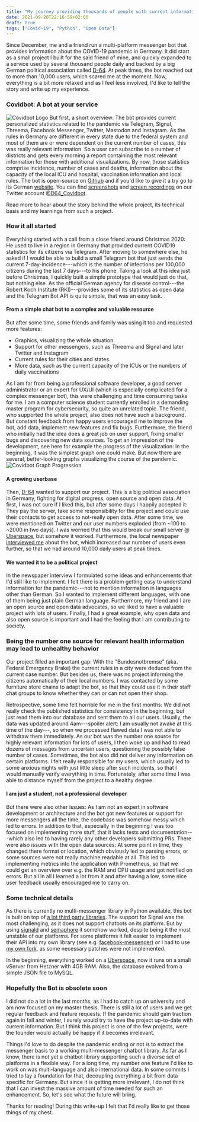 ```yaml
---
title: "My journey providing thousands of people with current information on COVID19"
date: 2021-09-28T22:16:59+02:00
draft: true
tags: ["Covid-19", "Python", "Open Data"]
---
```

Since December, me and a friend run a multi-platform messenger bot that provides information about the COVID-19 pandemic in Germany.
It did start as a small project I built for the said friend of mine, and quickly expanded to a service used by several thousand people daily and backed by a big German political association called [D-64](https://d-64.org/).
At peak times, the bot reached out to more than 10,000 users, which scared me at the moment.
Now, everything is a bit more relaxed and as I feel less involved, I'd like to tell the story and write up my experience.

### Covidbot: A bot at your service
![Covidbot Logo](/covidbot-logo.png)
But first, a short overview:
The bot provides current personalized statistics related to the pandemic via Telegram, Signal, Threema, Facebook Messenger, Twitter, Mastodon and Instagram.
As the rules in Germany are different in every state due to the federal system and most of them are or were dependent on the current number of cases, this was really relevant information.
So a user can subscribe to a number of districts and gets every morning a report containing the most relevant information for those with additional visualizations.
By now, those statistics comprise incidence, number of cases and deaths, information about the capacity of the local ICU and hospital, vaccination information and local rules.
The bot is open-source on [Github](https://github.com/eknoes/covidbot/) and if you'd like to give it a try go to its German [website](https://covidbot.d-64.org/).
You can find [screenshots](https://twitter.com/D64_Covidbot/status/1395770358352031744) and [screen recordings](https://twitter.com/D64_Covidbot/status/1382617119377010689) on our Twitter account [@D64_Covidbot](https://twitter.com/D64_Covidbot).

Read more to hear about the story behind the whole project, its technical basis and my learnings from such a project.

<!--more-->

### How it all started
Everything started with a call from a close friend around Christmas 2020: He used to live in a region in Germany that provided current COVID19 statistics for its citizens via Telegram.
After moving to somewhere else, he asked if I would be able to build a small Telegram bot that just sends the current 7-day-incidence---which is the number of infections per 100,000 citizens during the last 7 days---to his phone.
Taking a look at this idea just before Christmas, I quickly built a simple prototype that would just do that, but nothing else.
As the official German agency for disease control---the Robert Koch Institute (RKI)---provides some of its statistics as open data and the Telegram Bot API is quite simple, that was an easy task.

#### From a simple chat bot to a complex and valuable resource
But after some time, some friends and family was using it too and requested more features:
* Graphics, visualizing the whole situation
* Support for other messengers, such as Threema and Signal and later Twitter and Instagram
* Current rules for their cities and states.
* More data, such as the current capacity of the ICUs or the numbers of daily vaccinations

As I am far from being a professional software developer, a good server administrator or an expert for UX/UI (which is especially complicated for a complex messenger bot), this were challenging and time consuming tasks for me.
I am a computer science student currently enrolled in a demanding master program for cybersecurity, so quite an unrelated topic.
The friend, who supported the whole project, also does not have such a background.
But constant feedback from happy users encouraged me to improve the bot, add data, implement new features and fix bugs.
Furthermore, the friend who initially had the idea does a great job on user support, fixing smaller bugs and discovering new data sources.
To get an impression of the development, see here for example the progress of the visualization: In the beginning, it was the simplest graph one could make.
But now there are several, better-looking graphs visualizing the course of the pandemic.
![Covidbot Graph Progression](/covidbot-img-progress.png)

#### A growing userbase
Then, [D-64](https://d-64.org) wanted to support our project.
This is a big political association in Germany, fighting for digital progress, open source and open data.
At first, I was not sure if I liked this, but after some days I happily accepted it: They pay the server, take some responsibility for the project and could use their contacts to get access to not-really open data.
After some time, we were mentioned on Twitter and our user numbers exploded (from ~100 to ~2000 in two days).
I was worried that this would break our small server @ [Uberspace](https://uberspace.de/en/), but somehow it worked.
Furthermore, the local newspaper [interviewed me](https://www.echo-online.de/lokales/darmstadt/darmstadter-entwickelt-corona-bot_23598548) about the bot, which increased our number of users even further, so that we had around 10,000 daily users at peak times.

#### We wanted it to be a political project
In the newspaper interview I formulated some ideas and enhancements that I'd still like to implement.
I felt there is a problem getting easy to understand information for the pandemic---not to mention information in languages other than German.
So I wanted to implement different languages, with one of them being just plain German language.
Furthermore, my friend and I are an open source and open data advocates, so we liked to have a valuable project with lots of users.
Finally, I had a great example, why open data and also open source is important and I had the feeling that I am contributing to society.

### Being the number one source for relevant health information may lead to unhealthy behavior
Our project filled an important gap: With the "Bundesnotbremse" (aka. Federal Emergency Brake) the current rules in a city were deduced from the current case number.
But besides us, there was no project informing the citizens automatically of their local numbers.
I was contacted by some furniture store chains to adapt the bot, so that they could use it in their staff chat groups to know whether they can or can not open their shop.

Retrospective, some time felt horrible for me in the first months: We did not really check the published statistics for consistency in the beginning, but just read them into our database and sent them to all our users.
Usually, the data was updated around 4am---spoiler alert: I am usually not awake at this time of the day---, so when we processed flawed data I was not able to withdraw them immediately.
As our bot was the number one source for highly relevant information for lots of users, I then woke up and had to read dozens of messages from uncertain users, questioning the possibly false number of cases.
Sometimes, the bot also did not deliver any information on certain platforms.
I felt really responsible for my users, which usually led to some anxious nights with just little sleep after such incidents, so that I would manually verify everything in time.
Fortunately, after some time I was able to distance myself from the project to a healthy degree.

#### I am just a student, not a professional developer
But there were also other issues:
As I am not an expert in software development or architecture and the bot got new features or support for more messengers all the time, the codebase was somehow messy which led to errors.
In addition to that, especially in the beginning I was too focused on implementing more stuff, that it lacks tests and documentation---which also led to having rarely any other developers submitting PRs.
There were also issues with the open data sources: At some point in time, they changed there format or location, which obviously led to parsing errors, or some sources were not really machine readable at all.
This led to implementing metrics into the application with Prometheus, so that we could get an overview over e.g. the RAM and CPU usage and got notified on errors.
But all in all I learned a lot from it and after having a low, some nice user feedback usually encouraged me to carry on.

### Some technical details
As there is currently no multi-messenger library in Python available, this bot is built on top of [a lot third party libraries](https://github.com/eknoes/covidbot/wiki/Credits#open-source-bibliotheken).
The support for Signal was the most challenging, as it does not support chatbots on its platform.
But by using [signald](https://gitlab.com/signald/signald) and [semaphore](https://github.com/lwesterhof/semaphore) it somehow worked, despite being it the most unstable of our platforms.
For some platforms it felt easier to implement their API into my own library (see e.g. [facebook-messenger](https://github.com/eknoes/simple-fbmessenger)) or I had to use [my own fork](https://github.com/eknoes/Mastodon.py/), as some necessary patches were not implemented.

In the beginning, everything worked on a [Uberspace](https://uberspace.de/en/), now it runs on a small vServer from Hetzner with 4GB RAM.
Also, the database evolved from a simple JSON file to MySQL.

### Hopefully the Bot is obsolete soon
I did not do a lot in the last months, as I had to catch up on university and am now focused on my master thesis.
There is still a lot of users and we get regular feedback and feature requests.
If the pandemic should gain traction again in fall and winter, I surely would try to have the project up-to-date with current information.
But I think this project is one of the few projects, were the founder would actually be happy if it becomes irrelevant.

Things I'd love to do despite the pandemic ending or not is to extract the messenger basis to a working multi-messenger chatbot library.
As far as I know, there is not yet a chatbot library supporting such a diverse set of platforms in a flexible way.
For a long time, my number one feature I'd like to work on was multi-language and also international data.
In some commits I tried to lay a foundation for that, decoupling everything a bit from data specific for Germany.
But since it is getting more irrelevant, I do not think that I can invest the massive amount of time needed for such an enhancement.
So, let's see what the future will bring.

Thanks for reading! During this write-up I felt that I'd really like to get those things of my chest.
